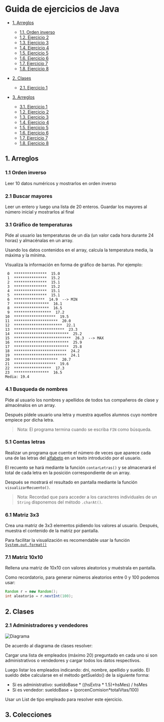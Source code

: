 # Guida de ejercicios de Java

<!-- TOC depthFrom:2 -->

- [1. Arreglos](#1-arreglos)
    - [1.1. Orden inverso](#1.1-orden-inverso)
    - [1.2. Ejercicio 2](#Ejercicio-1.2)
    - [1.3. Ejercicio 3](#Ejercicio-1.3)
    - [1.4. Ejercicio 4](#Ejercicio-1.4)
    - [1.5. Ejercicio 5](#Ejercicio-1.5)
    - [1.6. Ejercicio 6](#Ejercicio-1.6)
    - [1.7. Ejercicio 7](#Ejercicio-1.7)
    - [1.8. Ejercicio 8](#Ejercicio-1.8)


- [2. Clases](#2-Clases)
    - [2.1. Ejercicio 1](#Ejercicio-2.1)

- [3. Arreglos](#3-Colecciones)
    - [3.1. Ejercicio 1](#Ejercicio-3.1)
    - [1.2. Ejercicio 2](#Ejercicio-1.2)
    - [1.3. Ejercicio 3](#Ejercicio-1.3)
    - [1.4. Ejercicio 4](#Ejercicio-1.4)
    - [1.5. Ejercicio 5](#Ejercicio-1.5)
    - [1.6. Ejercicio 6](#Ejercicio-1.6)
    - [1.7. Ejercicio 7](#Ejercicio-1.7)
    - [1.8. Ejercicio 8](#Ejercicio-1.8)
<!-- /TOC -->

## 1. Arreglos

### 1.1 Orden inverso

Leer 10 datos numéricos y mostrarlos en orden inverso

### 2.1 Buscar mayores

Leer un entero y luego una lista de 20 enteros. Guardar los mayores al número inicial y mostrarlos al final  

### 3.1 Gráfico de temperaturas

Pide al usuario las temperaturas de un día (un valor cada hora durante 24 horas) y almacénalas en un array. 

Usando los datos contenidos en el array, calcula la temperatura media, la máxima y la mínima. 

Visualiza la información en forma de gráfico de barras. Por ejemplo:

```
 0  ***************  15.0
 1  ***************  15.2
 2  ***************  15.1
 3  ***************  15.2
 4  ***************  15.1
 5  ***************  15.1
 6  **************  14.9  --> MIN
 7  ****************  16.1
 8  ****************  16.5
 9  *****************  17.2
10  *******************  19.5
11  ********************  20.0
12  **********************  22.1
13  ***********************  23.3
14  *************************  25.2
15  **************************  26.3  --> MAX
16  *************************  25.9
17  *************************  25.8
18  ************************  24.2
19  ************************  24.1
20  ********************  20.7
21  *******************  19.6
22  *****************  17.3
23  ****************  16.5
Media: 19.4
```

### 4.1 Busqueda de nombres

Pide al usuario los nombres y apellidos de todos tus compañeros de clase y almacénalos en un array.

Después pídele usuario una letra y muestra aquellos alumnos cuyo nombre empiece por dicha letra.

> Nota: El programa termina cuando se escriba `FIN` como búsqueda.

### 5.1 Contas letras

Realizar un programa que cuente el número de veces que aparece cada una de las letras del [alfabeto](https://es.wikipedia.org/wiki/Ortograf%C3%ADa_del_espa%C3%B1ol) en un texto introducido por el usuario.

El recuento se hará mediante la función `contarLetras()` y se almacenará el total de cada letra en la posición correspondiente de un array. 

Después se mostrará el resultado en pantalla mediante la función `visualizarRecuento()`.

> Nota: Recordad que para acceder a los caracteres individuales de un `String` disponemos del método `.charAt()`.

### 6.1 Matriz 3x3

Crea una matriz de 3x3 elementos pidiendo los valores al usuario. Después, muestra el contenido de la matriz por pantalla.

Para facilitar la visualización es recomendable usar la función [`System.out.format()`](https://docs.oracle.com/javase/tutorial/java/data/numberformat.html)

### 7.1 Matriz 10x10

Rellena una matriz de 10x10 con valores aleatorios y muéstrala en pantalla.

Como recordatorio, para generar números aleatorios entre 0 y 100 podemos usar:

```java
Random r = new Random();
int aleatorio = r.nextInt(100);
```
## 2. Clases

### 2.1 Administradores y vendedores

![Diagrama](./img/Ej03-DiagramaClases.png)

De acuerdo al diagrama de clases resolver:

Cargar una lista de empleados (máximo 20) preguntado en cada uno si son administrativos o vendedores y cargar todos los datos respectivos.

Luego listar los empleados indicando: dni, nombre, apellido y sueldo.
El sueldo debe calcularse en el método getSueldo() de la siguiente forma:
* Si es administrativo: sueldoBase \* ((hsExtra \* 1.5)+hsMes) / hsMes
* Si es vendedor: sueldoBase + (porcenComision\*totalVtas/100)

Usar un List de tipo empleado para resolver este ejercicio.

## 3. Colecciones




